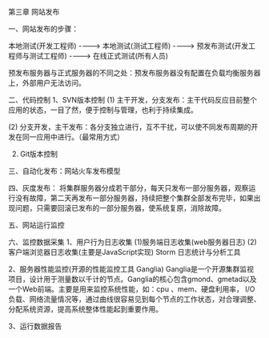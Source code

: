 第三章 网站发布

一、网站发布的步骤：

本地测试(开发工程师) ----> 本地测试(测试工程师) ----> 预发布测试(开发工程师与测试工程师) ----> 在线正式测试(所有人员)

预发布服务器与正式服务器的不同之处：预发布服务器没有配置在负载均衡服务器上，外部用户无法访问。

二、代码控制
1、SVN版本控制
(1) 主干开发，分支发布：主干代码反应目前整个应用的状态，一目了然，便于控制与管理，也利于持续集成。

(2) 分支开发，主干发布：各分支独立进行，互不干扰，可以使不同发布周期的开发在同一应用中进行。（最常用方式）

2. Git版本控制

三、自动化发布：网站火车发布模型

四、灰度发布：
将集群服务器分成若干部分，每天只发布一部分服务器，观察运行没有故障，第二天再发布一部分服务器，持续把整个集群全部发布完毕，如果出现问题，只需要回滚已发布的一部分服务器，使系统复原，消除故障。

五、网站运行监控

六、监控数据采集
1、用户行为日志收集
(1)服务端日志收集(web服务器日志)
(2)客户端浏览器日志收集(主要是JavaScript实现)
Storm 日志统计与分析工具

2、服务器性能监控(开源的性能监控工具 Ganglia)
Ganglia是一个开源集群监视项目，设计用于测量数以千计的节点。Ganglia的核心包含gmond、gmetad以及一个Web前端。主要是用来监控系统性能，如：cpu 、mem、硬盘利用率， I/O负载、网络流量情况等，通过曲线很容易见到每个节点的工作状态，对合理调整、分配系统资源，提高系统整体性能起到重要作用。

3、运行数据报告